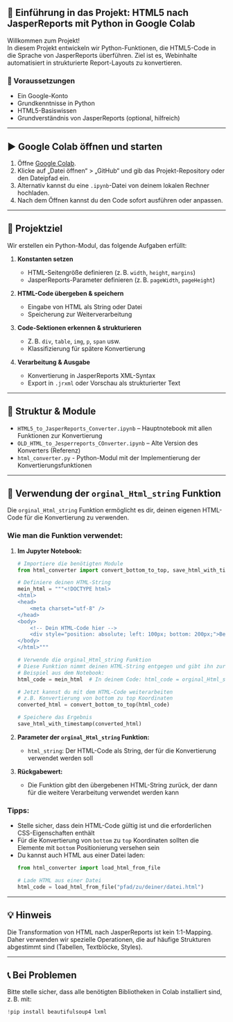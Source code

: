 ## 📘 Einführung in das Projekt: HTML5 nach JasperReports mit Python in Google Colab

Willkommen zum Projekt!  
In diesem Projekt entwickeln wir Python-Funktionen, die HTML5-Code in die Sprache von JasperReports überführen. Ziel ist es, Webinhalte automatisiert in strukturierte Report-Layouts zu konvertieren.

### 🔧 Voraussetzungen

- Ein Google-Konto
- Grundkenntnisse in Python
- HTML5-Basiswissen
- Grundverständnis von JasperReports (optional, hilfreich)

---

## ▶️ Google Colab öffnen und starten

1. Öffne [Google Colab](https://colab.research.google.com).
2. Klicke auf „Datei öffnen“ > „GitHub“ und gib das Projekt-Repository oder den Dateipfad ein.
3. Alternativ kannst du eine `.ipynb`-Datei von deinem lokalen Rechner hochladen.
4. Nach dem Öffnen kannst du den Code sofort ausführen oder anpassen.

---

## 🚀 Projektziel

Wir erstellen ein Python-Modul, das folgende Aufgaben erfüllt:

1. **Konstanten setzen**  
   - HTML-Seitengröße definieren (z. B. `width`, `height`, `margins`)
   - JasperReports-Parameter definieren (z. B. `pageWidth`, `pageHeight`)

2. **HTML-Code übergeben & speichern**  
   - Eingabe von HTML als String oder Datei
   - Speicherung zur Weiterverarbeitung

3. **Code-Sektionen erkennen & strukturieren**  
   - Z. B. `div`, `table`, `img`, `p`, `span` usw.
   - Klassifizierung für spätere Konvertierung

4. **Verarbeitung & Ausgabe**  
   - Konvertierung in JasperReports XML-Syntax
   - Export in `.jrxml` oder Vorschau als strukturierter Text

---

## 📂 Struktur & Module

- `HTML5_to_JasperReports_Converter.ipynb` – Hauptnotebook mit allen Funktionen zur Konvertierung
- `OLD_HTML_to_Jesperreports_COnverter.ipynb` – Alte Version des Konverters (Referenz)
- `html_converter.py` - Python-Modul mit der Implementierung der Konvertierungsfunktionen

---

## 🔄 Verwendung der `orginal_Html_string` Funktion

Die `orginal_Html_string` Funktion ermöglicht es dir, deinen eigenen HTML-Code für die Konvertierung zu verwenden.

### Wie man die Funktion verwendet:

1. **Im Jupyter Notebook:**
   ```python
   # Importiere die benötigten Module
   from html_converter import convert_bottom_to_top, save_html_with_timestamp, save_original_html
   
   # Definiere deinen HTML-String
   mein_html = """<!DOCTYPE html>
   <html>
   <head>
       <meta charset="utf-8" />
   </head>
   <body>
       <!-- Dein HTML-Code hier -->
       <div style="position: absolute; left: 100px; bottom: 200px;">Beispieltext</div>
   </body>
   </html>"""
   
   # Verwende die orginal_Html_string Funktion
   # Diese Funktion nimmt deinen HTML-String entgegen und gibt ihn zurück
   # Beispiel aus dem Notebook:
   html_code = mein_html  # In deinem Code: html_code = orginal_Html_string(mein_html)
   
   # Jetzt kannst du mit dem HTML-Code weiterarbeiten
   # z.B. Konvertierung von bottom zu top Koordinaten
   converted_html = convert_bottom_to_top(html_code)
   
   # Speichere das Ergebnis
   save_html_with_timestamp(converted_html)
   ```

2. **Parameter der `orginal_Html_string` Funktion:**
   - `html_string`: Der HTML-Code als String, der für die Konvertierung verwendet werden soll

3. **Rückgabewert:**
   - Die Funktion gibt den übergebenen HTML-String zurück, der dann für die weitere Verarbeitung verwendet werden kann

### Tipps:
- Stelle sicher, dass dein HTML-Code gültig ist und die erforderlichen CSS-Eigenschaften enthält
- Für die Konvertierung von `bottom` zu `top` Koordinaten sollten die Elemente mit `bottom` Positionierung versehen sein
- Du kannst auch HTML aus einer Datei laden:
  ```python
  from html_converter import load_html_from_file
  
  # Lade HTML aus einer Datei
  html_code = load_html_from_file("pfad/zu/deiner/datei.html")
  ```

---

## 💡 Hinweis

Die Transformation von HTML nach JasperReports ist kein 1:1-Mapping. Daher verwenden wir spezielle Operationen, die auf häufige Strukturen abgestimmt sind (Tabellen, Textblöcke, Styles).

---

## 📞 Bei Problemen

Bitte stelle sicher, dass alle benötigten Bibliotheken in Colab installiert sind, z. B. mit:
```python
!pip install beautifulsoup4 lxml
